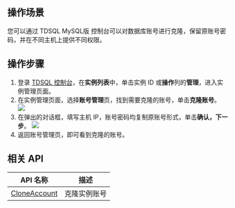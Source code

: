 ## 操作场景
您可以通过 TDSQL MySQL版 控制台可以对数据库账号进行克隆，保留原账号密码，并在不同主机上提供不同权限。

## 操作步骤
1. 登录 [TDSQL 控制台](https://console.cloud.tencent.com/tdsqld/instance-tdmysql)，在**实例列表**中，单击实例 ID 或**操作**列的**管理**，进入实例管理页面。
2. 在实例管理页面，选择**账号管理**页，找到需要克隆的账号，单击**克隆账号**。
![](https://qcloudimg.tencent-cloud.cn/raw/a61a654909de93e65babb61ecbc4d484.png)
3. 在弹出的对话框，填写主机 IP，账号密码均复制原账号形式，单击**确认，下一步**。
![](https://qcloudimg.tencent-cloud.cn/raw/221274f4e995aeb8ac9c604b8e5a1bf1.png)
4. 返回账号管理页，即可看到克隆的账号。

## 相关 API

| API 名称                                                     | 描述         |
| ------------------------------------------------------------ | ------------ |
| [CloneAccount](https://cloud.tencent.com/document/product/557/20255) | 克隆实例账号 |

